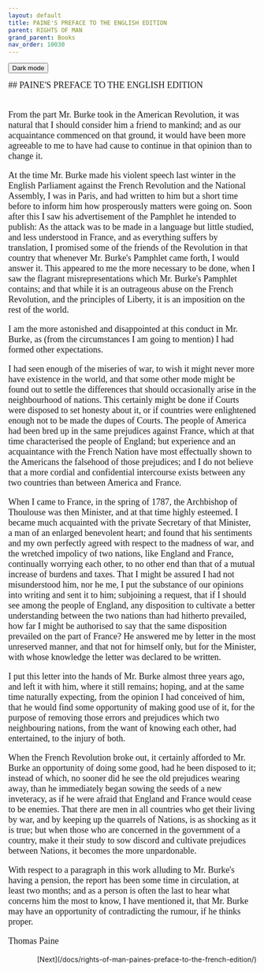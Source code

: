 ```yaml
---
layout: default
title: PAINE'S PREFACE TO THE ENGLISH EDITION 
parent: RIGHTS OF MAN
grand_parent: Books
nav_order: 10030
---
```

<button class="btn js-toggle-dark-mode">Dark mode</button>

<script>
const toggleDarkMode = document.querySelector('.js-toggle-dark-mode');

jtd.addEvent(toggleDarkMode, 'click', function(){
  if (jtd.getTheme() === 'dark') {
    jtd.setTheme('light');
    toggleDarkMode.textContent = 'Preview dark color scheme';
  } else {
    jtd.setTheme('dark');
    toggleDarkMode.textContent = 'Return to the light side';
  }
});
</script>

<div style='font-family: "Times New Roman", Times, serif; font-size: 18px' markdown="1">
## PAINE'S PREFACE TO THE ENGLISH EDITION<br><br>

From the part Mr. Burke took in the American Revolution, it was natural that I should consider him a friend to mankind; and as our acquaintance commenced on that ground, it would have been more agreeable to me to have had cause to continue in that opinion than to change it.

At the time Mr. Burke made his violent speech last winter in the English Parliament against the French Revolution and the National Assembly, I was in Paris, and had written to him but a short time before to inform him how prosperously matters were going on. Soon after this I saw his advertisement of the Pamphlet he intended to publish: As the attack was to be made in a language but little studied, and less understood in France, and as everything suffers by translation, I promised some of the friends of the Revolution in that country that whenever Mr. Burke's Pamphlet came forth, I would answer it. This appeared to me the more necessary to be done, when I saw the flagrant misrepresentations which Mr. Burke's Pamphlet contains; and that while it is an outrageous abuse on the French Revolution, and the principles of Liberty, it is an imposition on the rest of the world.

I am the more astonished and disappointed at this conduct in Mr. Burke, as (from the circumstances I am going to mention) I had formed other expectations.

I had seen enough of the miseries of war, to wish it might never more have existence in the world, and that some other mode might be found out to settle the differences that should occasionally arise in the neighbourhood of nations. This certainly might be done if Courts were disposed to set honesty about it, or if countries were enlightened enough not to be made the dupes of Courts. The people of America had been bred up in the same prejudices against France, which at that time characterised the people of England; but experience and an acquaintance with the French Nation have most effectually shown to the Americans the falsehood of those prejudices; and I do not believe that a more cordial and confidential intercourse exists between any two countries than between America and France.

When I came to France, in the spring of 1787, the Archbishop of Thoulouse was then Minister, and at that time highly esteemed. I became much acquainted with the private Secretary of that Minister, a man of an enlarged benevolent heart; and found that his sentiments and my own perfectly agreed with respect to the madness of war, and the wretched impolicy of two nations, like England and France, continually worrying each other, to no other end than that of a mutual increase of burdens and taxes. That I might be assured I had not misunderstood him, nor he me, I put the substance of our opinions into writing and sent it to him; subjoining a request, that if I should see among the people of England, any disposition to cultivate a better understanding between the two nations than had hitherto prevailed, how far I might be authorised to say that the same disposition prevailed on the part of France? He answered me by letter in the most unreserved manner, and that not for himself only, but for the Minister, with whose knowledge the letter was declared to be written.

I put this letter into the hands of Mr. Burke almost three years ago, and left it with him, where it still remains; hoping, and at the same time naturally expecting, from the opinion I had conceived of him, that he would find some opportunity of making good use of it, for the purpose of removing those errors and prejudices which two neighbouring nations, from the want of knowing each other, had entertained, to the injury of both.

When the French Revolution broke out, it certainly afforded to Mr. Burke an opportunity of doing some good, had he been disposed to it; instead of which, no sooner did he see the old prejudices wearing away, than he immediately began sowing the seeds of a new inveteracy, as if he were afraid that England and France would cease to be enemies. That there are men in all countries who get their living by war, and by keeping up the quarrels of Nations, is as shocking as it is true; but when those who are concerned in the government of a country, make it their study to sow discord and cultivate prejudices between Nations, it becomes the more unpardonable.

With respect to a paragraph in this work alluding to Mr. Burke's having a pension, the report has been some time in circulation, at least two months; and as a person is often the last to hear what concerns him the most to know, I have mentioned it, that Mr. Burke may have an opportunity of contradicting the rumour, if he thinks proper.

Thomas Paine
</div>

<div style='text-align:right' markdown="1">
[Next](/docs/rights-of-man-paines-preface-to-the-french-edition/)
</div>
